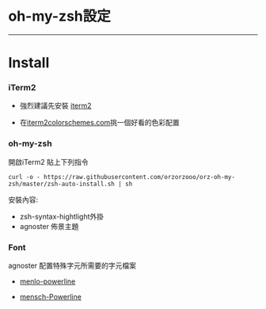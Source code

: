 # oh-my-zsh設定
  
   ---
  
# Install

### iTerm2

* 強烈建議先安裝 [iterm2](https://iterm2.com/downloads/stable/iTerm2-3_0_10.zip)

* 在[iterm2colorschemes.com](http://iterm2colorschemes.com)挑一個好看的色彩配置
 

### oh-my-zsh

開啟iTerm2 貼上下列指令
	
	curl -o - https://raw.githubusercontent.com/orzorzooo/orz-oh-my-zsh/master/zsh-auto-install.sh | sh

安裝內容:

* zsh-syntax-hightlight外掛
* agnoster 佈景主題

### Font
agnoster 配置特殊字元所需要的字元檔案

* [menlo-powerline](https://gist.github.com/qrush/1595572/raw/417a3fa36e35ca91d6d23ac961071094c26e5fad/Menlo-Powerline.otf)

* [mensch-Powerline](https://gist.github.com/qrush/1595572/raw/2eb22321d590265799aac5b166cd19f8358b0db1/mensch-Powerline.otf)
